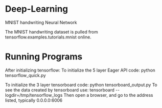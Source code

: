 # Deep-Learning
MNIST handwriting Neural Network

The MNIST handwriting dataset is pulled from tensorflow.examples.tutorials.mnist online.


# Running Programs
After initializing tensorflow:
To initialize the 5 layer Eager API code: python tensorflow_quick.py

To initialize the 3 layer tensorboard code: python tensorboard_output.py
To see the data created by tensorboard use: tensorboard --logdir=/tmp/tensorflow_logs
Then open a browser, and go to the address listed, typically 0.0.0.0:6006
